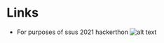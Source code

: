 # Links
- For purposes of ssus 2021 hackerthon
  ![alt text](https://github.com/Ngoni-Sama/SSUS-Covid-card-scanner/blob/master/snip.PNG)

